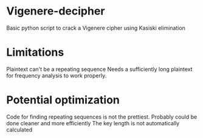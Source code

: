 # Vigenere-decipher
Basic python script to crack a Vigenere cipher using Kasiski elimination

# Limitations
Plaintext can't be a repeating sequence
Needs a sufficiently long plaintext for frequency analysis to work properly.

# Potential optimization
Code for finding repeating sequences is not the prettiest. Probably could be done cleaner and more efficiently
The key length is not automatically calculated
